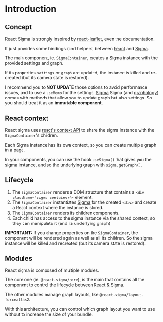 # Introduction

## Concept

React Sigma is strongly inspired by [react-leaflet](https://react-leaflet.js.org), even the documentation.

It just provides some bindings (and helpers) between [React](https://reactjs.org/) and [Sigma](https://www.sigmajs.org/).

The main component, ie. `SigmaContainer`, creates a Sigma instance with the provided settings and graph.

If its properties `settings` or `graph` are updated, the instance is killed and re-created (but its camera state is restored).

I recommend you to **NOT UPDATE** those options to avoid performance issues, and to use a `useMemo` for the settings.
[Sigma](https://www.sigmajs.org/) Sigma (and [graphology](https://graphology.github.io/)) comes with methods that allow you to update graph but also settings.
So you should treat it as an **immutable component**.

## React context

React sigma uses [react's context API](https://reactjs.org/docs/context.html) to share the sigma instance with the `SigmaContainer`'s children.

Each Sigma instance has its own context, so you can create multiple graph in a page.

In your components, you can use the hook `useSigma()` that gives you the sigma instance, and so the underlying graph with `sigma.getGraph()`.

## Lifecycle

1. The `SigmaContainer` renders a DOM structure that contains a `<div className="sigma-container">` element.
1. The `SigmaContainer` instantiates [Sigma](https://www.sigmajs.org/) for the created `<div>` and create a React context where the instance is stored.
1. The `SigmaContainer` renders its children components.
1. Each child has access to the sigma instance via the shared context, so they can manipulate it (and its underlying graph)

**IMPORTANT:** If you change properties on the `SigmaContainer`, the component will be rendered again as well as all its children. So the sigma instance will be killed and recreated (but its camera state is restored).

## Modules

React sigma is composed of multiple modules.

The core one (ie. `@react-sigma/core`), is the main that contains all the component to control the lifecycle between React & Sigma.

The other modules manage graph layouts, like `@react-sigma/layout-forceatlas2`.

With this architecture, you can control which graph layout you want to use without to increase the size of your bundle.
